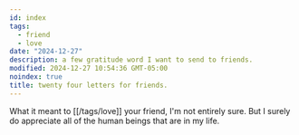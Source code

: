 ```yaml
---
id: index
tags:
  - friend
  - love
date: "2024-12-27"
description: a few gratitude word I want to send to friends.
modified: 2024-12-27 10:54:36 GMT-05:00
noindex: true
title: twenty four letters for friends.
---
```


What it meant to [[/tags/love]] your friend, I'm not entirely sure. But I surely do appreciate all of the human beings that are in my life.
